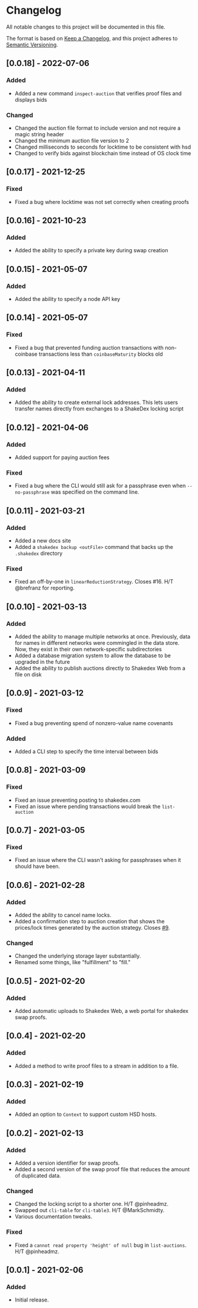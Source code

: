 # Changelog

All notable changes to this project will be documented in this file.

The format is based on [Keep a Changelog](https://keepachangelog.com/en/1.0.0/),
and this project adheres to [Semantic Versioning](https://semver.org/spec/v2.0.0.html).

## [0.0.18] - 2022-07-06
### Added

- Added a new command `inspect-auction` that verifies proof files and displays bids

### Changed

- Changed the auction file format to include version and not require a magic string header
- Changed the minimum auction file version to 2
- Changed milliseconds to seconds for locktime to be consistent with hsd
- Changed to verify bids against blockchain time instead of OS clock time

## [0.0.17] - 2021-12-25
### Fixed

- Fixed a bug where locktime was not set correctly when creating proofs

## [0.0.16] - 2021-10-23
### Added

- Added the ability to specify a private key during swap creation

## [0.0.15] - 2021-05-07
### Added

- Added the ability to specify a node API key

## [0.0.14] - 2021-05-07
### Fixed

- Fixed a bug that prevented funding auction transactions with non-coinbase transactions less than `coinbaseMaturity` blocks old

## [0.0.13] - 2021-04-11
### Added

- Added the ability to create external lock addresses. This lets users transfer names directly from exchanges to a ShakeDex locking script

## [0.0.12] - 2021-04-06
### Added

- Added support for paying auction fees

### Fixed

- Fixed a bug where the CLI would still ask for a passphrase even when `--no-passphrase` was specified on the command line.

## [0.0.11] - 2021-03-21
### Added

- Added a new docs site
- Added a `shakedex backup <outFile>` command that backs up the `.shakedex` directory

### Fixed

- Fixed an off-by-one in `linearReductionStrategy`. Closes #16. H/T @brefranz for reporting.

## [0.0.10] - 2021-03-13
### Added

- Added the ability to manage multiple networks at once. Previously, data for names in different networks were commingled in the data store. Now, they exist in their own network-specific subdirectories
- Added a database migration system to allow the database to be upgraded in the future
- Added the ability to publish auctions directly to Shakedex Web from a file on disk

## [0.0.9] - 2021-03-12
### Fixed

- Fixed a bug preventing spend of nonzero-value name covenants

### Added

- Added a CLI step to specify the time interval between bids

## [0.0.8] - 2021-03-09
### Fixed

- Fixed an issue preventing posting to shakedex.com
- Fixed an issue where pending transactions would break the `list-auction`

## [0.0.7] - 2021-03-05
### Fixed

- Fixed an issue where the CLI wasn't asking for passphrases when it should have been.

## [0.0.6] - 2021-02-28
### Added

- Added the ability to cancel name locks.
- Added a confirmation step to auction creation that shows the prices/lock times generated by the auction strategy. Closes [#9](https://github.com/kurumiimari/shakedex/issues/9).

### Changed

- Changed the underlying storage layer substantially.
- Renamed some things, like "fulfillment" to "fill."

## [0.0.5] - 2021-02-20
### Added

- Added automatic uploads to Shakedex Web, a web portal for shakedex swap proofs.

## [0.0.4] - 2021-02-20
### Added

- Added a method to write proof files to a stream in addition to a file.

## [0.0.3] - 2021-02-19
### Added

- Added an option to `Context` to support custom HSD hosts.

## [0.0.2] - 2021-02-13
### Added

- Added a version identifier for swap proofs.
- Added a second version of the swap proof file that reduces the amount of duplicated data.

### Changed

- Changed the locking script to a shorter one. H/T @pinheadmz.
- Swapped out `cli-table` for `cli-table3`. H/T @MarkSchmidty.
- Various documentation tweaks.

### Fixed

- Fixed a `cannot read property 'height' of null` bug in `list-auctions`. H/T @pinheadmz.

## [0.0.1] - 2021-02-06
### Added

- Initial release.
